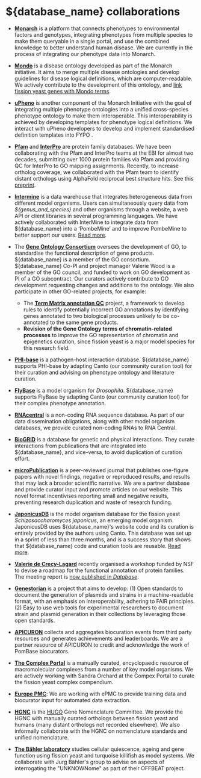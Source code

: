 # ${database_name} collaborations

- **[Monarch](https://monarchinitiative.org/)** is a platform that connects phenotypes to environmental factors and genotypes, integrating phenotypes from multiple species to make them queryable in a single portal, and use the combined knowledge to better understand human disease. We are currently in the process of integrating our phenotype data into Monarch.

- **[Mondo](https://mondo.monarchinitiative.org/)** is a disease ontology developed as part of the Monarch initiative. It aims to merge multiple disease ontologies and develop guidelines for disease logical definitions, which are computer-readable. We actively contribute to the development of this ontology, and [link fission yeast genes with Mondo terms](/documentation/disease-association).

- **[uPheno](https://obofoundry.org/ontology/upheno.html)** is another component of the Monarch Initiative with the goal of integrating multiple phenotype ontologies into a unified cross-species phenotype ontology to make them interoperable. This interoperability is achieved by developing templates for phenotype logical definitions. We interact with uPheno developers to develop and implement standardised definition templates into FYPO .

- **[Pfam](https://pfam.xfam.org/)** and **[InterPro](https://www.ebi.ac.uk/interpro/)** are protein family databases. We have been collaborating with the Pfam and InterPro teams at the EBI for almost two decades, submitting over 1000 protein families via Pfam and providing QC for InterPro to GO mapping assignments. Recently, to increase ortholog coverage, we collaborated with the Pfam team to identify distant orthologs using AlphaFold reciprocal best structure hits. See this [preprint](https://doi.org/10.1101/2022.07.04.498216).

- **[Intermine](http://intermine.org/)** is a data warehouse that integrates heterogeneous data from different model organisms. Users can simultaneously query data from *${genus_and_species}* and other organisms through a website, a web API or client libraries in several programming languages. We have actively collaborated with InterMine to integrate data from ${database_name} into a ‘PombeMine’ and to improve PombeMine to better support our users. [Read more](https://www.pombase.org/pombemine).

- The [**Gene Ontology Consortium**](http://geneontology.org/) oversees the development of GO, to standardise the functional description of gene products. ${database_name} is a member of the GO consortium. ${database_name} Co-PI and project manager Valerie Wood is a member of the GO council, and funded to work on GO development as PI of a GO subcontract. Our curators actively contribute to GO development requesting changes and additions to the ontology. We also participate in other GO-related projects, for example:

  - The [**Term Matrix annotation QC**](https://www.ncbi.nlm.nih.gov/pmc/articles/PMC7536087/) project, a framework to develop rules to identify potentially incorrect GO annotations by identifying genes annotated to two biological processes unlikely to be co-annotated to the same gene products.
  - **Revision of the Gene Ontology terms of chromatin-related processes** to improve the GO representation of chromatin and epigenetics curation, since fission yeast is a major model species for this research field.

<!--- Hacky space -->
<div></div>

- **[PHI-base](http://www.phi-base.org/)** is a pathogen-host interaction database. ${database_name} supports PHI-base by adapting Canto (our community curation tool) for their curation and advising on phenotype ontology and literature curation.

- **[FlyBase](https://flybase.org/)** is a model organism for *Drosophila*. ${database_name} supports FlyBase by adapting Canto (our community curation tool) for their complex phenotype annotation.

- [**RNAcentral**](https://rnacentral.org/) is a non-coding RNA sequence database. As part of our data dissemination obligations, along with other model organism databases, we provide curated non-coding RNAs to RNA Central.

- [**BioGRID**](https://thebiogrid.org/) is a database for genetic and physical interactions. They curate interactions from publications that are integrated into ${database_name}, and vice-versa, to avoid duplication of curation effort.

- [**microPublication**](https://www.micropublication.org/) is a peer-reviewed journal that publishes one-figure papers with novel findings, negative or reproduced results, and results that may lack a broader scientific narrative. We are a partner database and provide curator input and promote articles on our website. This novel format incentivises reporting small and negative results, preventing research duplication and waste of research funding.

- [**JaponicusDB**](https://www.japonicusdb.org/) is the model organism database for the fission yeast *Schizosaccharomyces japonicus*, an emerging model organism. JaponicusDB uses ${database_name}'s website code and its curation is entirely provided by the authors using Canto. This database was set up in a sprint of less than three months, and is a success story that shows that ${database_name} code and curation tools are reusable. [Read more](https://academic.oup.com/genetics/article/220/4/iyab223/6481558).

- [**Valerie de Crecy-Lagard**](https://orcid.org/0000-0002-9955-3785)
  recently organised a workshop funded by NSF to devise a roadmap for
  the functional annotation of protein families.
  The meeting report is
  [now published in *Database*](https://pubmed.ncbi.nlm.nih.gov/35961013/).

- [**Genestorian**](https://www.genestorian.org/) is a project that aims to develop: (1) Open standards to document the generation of plasmids and strains in a machine-readable format, with an emphasis on interoperability, adhering to FAIR principles. (2) Easy to use web tools for experimental researchers to document strain and plasmid generation in their collections by leveraging those open standards.

- [**APICURON**](https://www.apicuron.org/) collects and aggregates
  biocuration events from third party resources and generates
  achievements and leaderboards.  We are a partner resource of
  APICURON to credit and acknowledge the work of PomBase
  biocurators.

- [**The Complex Portal**](https://www.ebi.ac.uk/complexportal/home) is a
  manually curated, encyclopaedic resource of macromolecular complexes
  from a number of key model organisms.  We are actively working with
  Sandra Orchard at the Compex Portal to curate the fission yeast
  complex compendium.

- [**Europe PMC**](https://europepmc.org/): We are working with ePMC to
  provide training data and biocurator input for automated data
  extraction.

- [**HGNC**](https://www.genenames.org/) is the
  [HUGO](https://www.hugo-international.org/) Gene Nomenclature
  Committee.  We provide the HGNC with manually curated orthologs
  between fission yeast and humans (many distant orthologs not
  recorded elsewhere).  We also informally collaborate with the HGNC
  on nomenclature standards and unified nomenclature.

- [**The Bähler laboratory**](https://bahlerlab.info/) studies cellular
  quiescence, ageing and gene function using fission yeast and
  turquoise killifish as model systems.  We collaborate with Jurg
  Bähler's group to advise on aspects of interrogating the
  "UNKNOWNome" as part of their OFFBEAT project.
